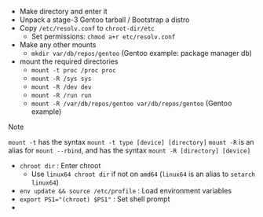 - Make directory and enter it
- Unpack a stage-3 Gentoo tarball / Bootstrap a distro
- Copy `/etc/resolv.conf` to `chroot-dir/etc`
	- Set permissions: `chmod a+r etc/resolv.conf`
- Make any other mounts
	- `mkdir var/db/repos/gentoo`  (Gentoo example: package manager db)
- mount the required directories
	- `mount -t proc /proc proc`
	- `mount -R /sys sys`
	- `mount -R /dev dev`
	- `mount -R /run run`
	- `mount -R /var/db/repos/gentoo var/db/repos/gentoo` (Gentoo example)

> [!NOTE]
> `mount -t` has the syntax `mount -t type [device] [directory]`
> `mount -R` is an alias for `mount --rbind`, and has the syntax `mount -R [directory] [device]`

- `chroot dir` : Enter chroot 
	- Use `linux64 chroot dir` if not on `amd64` (`linux64` is an alias to `setarch linux64`)
- `env update && source /etc/profile` : Load environment variables
- `export PS1="(chroot) $PS1"` : Set shell prompt
- 